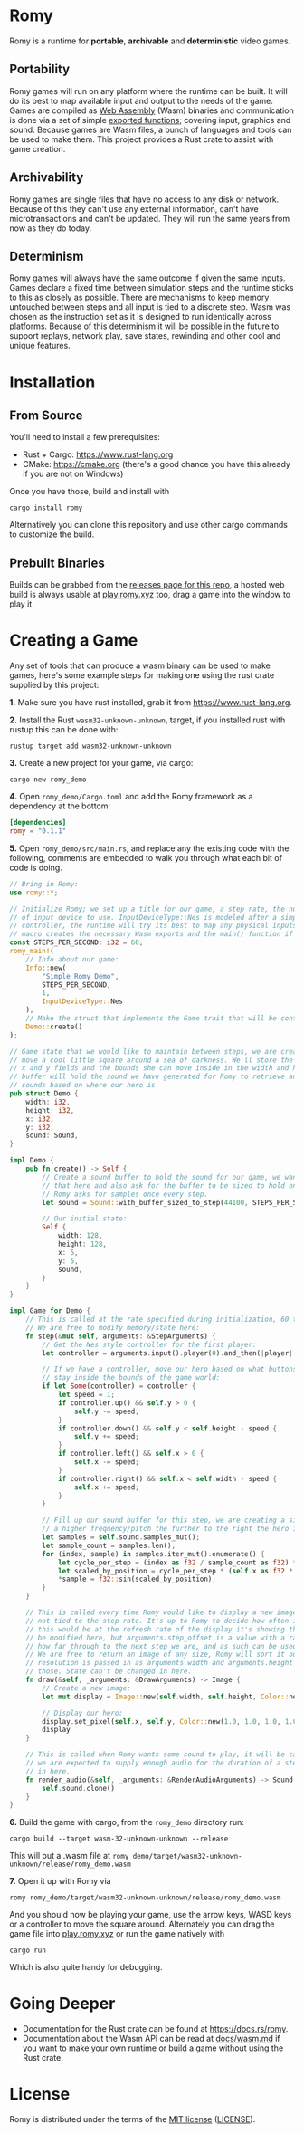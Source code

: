 # Romy 
Romy is a runtime for **portable**, **archivable** and **deterministic** video games. 

## Portability
Romy games will run on any platform where the runtime can be built. It will do its best to map available input and output to the needs of the game. Games are compiled as [Web Assembly](https://webassembly.org/) (Wasm) binaries and communication is done via a set of simple [exported functions](docs/wasm.md); covering input, graphics and sound. Because games are Wasm files, a bunch of languages and tools can be used to make them. This project provides a Rust crate to assist with game creation.

## Archivability 
Romy games are single files that have no access to any disk or network. Because of this they can't use any external information, can't have microtransactions and can't be updated. They will run the same years from now as they do today.

## Determinism
Romy games will always have the same outcome if given the same inputs. Games declare a fixed time between simulation steps and the runtime sticks to this as closely as possible. There are mechanisms to keep memory untouched between steps and all input is tied to a discrete step. Wasm was chosen as the instruction set as it is designed to run identically across platforms. Because of this determinism it will be possible in the future to support replays, network play, save states, rewinding and other cool and unique features.

# Installation
## From Source
You'll need to install a few prerequisites:
* Rust + Cargo: https://www.rust-lang.org
* CMake: https://cmake.org (there's a good chance you have this already if you are not on Windows)

Once you have those, build and install with

`cargo install romy`

Alternatively you can clone this repository and use other cargo commands to customize the build.

## Prebuilt Binaries
Builds can be grabbed from the [releases page for this repo](https://github.com/catt-io/romy/releases), a hosted web build is always usable at [play.romy.xyz](http://play.romy.xyz) too, drag a game into the window to play it. 

# Creating a Game
Any set of tools that can produce a wasm binary can be used to make games, here's some example steps for making one using the rust crate supplied by this project:

**1.** Make sure you have rust installed, grab it from https://www.rust-lang.org.

**2.** Install the Rust `wasm32-unknown-unknown`, target, if you installed rust with rustup this can be done with:

`rustup target add wasm32-unknown-unknown`

**3.** Create a new project for your game, via cargo:

`cargo new romy_demo`
    
**4.** Open `romy_demo/Cargo.toml` and add the Romy framework as a dependency at the bottom:

```toml
[dependencies]
romy = "0.1.1"
```

**5.** Open `romy_demo/src/main.rs`, and replace any the existing code with the following, comments are embedded to walk you through what each bit of code is doing.

```rust
// Bring in Romy:
use romy::*;

// Initialize Romy; we set up a title for our game, a step rate, the number of players and the type
// of input device to use. InputDeviceType::Nes is modeled after a simple 10 button Nintendo
// controller, the runtime will try its best to map any physical inputs to this. The romy_main
// macro creates the necessary Wasm exports and the main() function if building natively.
const STEPS_PER_SECOND: i32 = 60;
romy_main!(
    // Info about our game:
    Info::new(
        "Simple Romy Demo",
        STEPS_PER_SECOND,
        1,
        InputDeviceType::Nes
    ),
    // Make the struct that implements the Game trait that will be controlled by Romy
    Demo::create()
);

// Game state that we would like to maintain between steps, we are creating a game where you can
// move a cool little square around a sea of darkness. We'll store the position of our hero in the 
// x and y fields and the bounds she can move inside in the width and height fields. The sound
// buffer will hold the sound we have generated for Romy to retrieve and play, We'll generate 
// sounds based on where our hero is.
pub struct Demo {
    width: i32,
    height: i32,
    x: i32,
    y: i32,
    sound: Sound,
}

impl Demo {
    pub fn create() -> Self {
        // Create a sound buffer to hold the sound for our game, we want set the sample rate for
        // that here and also ask for the buffer to be sized to hold one step worth of samples.
        // Romy asks for samples once every step.
        let sound = Sound::with_buffer_sized_to_step(44100, STEPS_PER_SECOND);

        // Our initial state:
        Self {
            width: 128,
            height: 128,
            x: 5,
            y: 5,
            sound,
        }
    }
}

impl Game for Demo {
    // This is called at the rate specified during initialization, 60 times a second in our case.
    // We are free to modify memory/state here:
    fn step(&mut self, arguments: &StepArguments) {
        // Get the Nes style controller for the first player:
        let controller = arguments.input().player(0).and_then(|player| player.nes());

        // If we have a controller, move our hero based on what buttons are pressed, make sure they
        // stay inside the bounds of the game world:
        if let Some(controller) = controller {
            let speed = 1;
            if controller.up() && self.y > 0 {
                self.y -= speed;
            }
            if controller.down() && self.y < self.height - speed {
                self.y += speed;
            }
            if controller.left() && self.x > 0 {
                self.x -= speed;
            }
            if controller.right() && self.x < self.width - speed {
                self.x += speed;
            }
        }

        // Fill up our sound buffer for this step, we are creating a sine wave here with
        // a higher frequency/pitch the further to the right the hero is.
        let samples = self.sound.samples_mut();
        let sample_count = samples.len();
        for (index, sample) in samples.iter_mut().enumerate() {
            let cycle_per_step = (index as f32 / sample_count as f32) * std::f32::consts::PI * 2.0;
            let scaled_by_position = cycle_per_step * (self.x as f32 * 0.25).round();
            *sample = f32::sin(scaled_by_position);
        }
    }

    // This is called every time Romy would like to display a new image, the rate this is called is 
    // not tied to the step rate. It's up to Romy to decide how often it'd like new images, usually
    // this would be at the refresh rate of the display it's showing them on. Memory/state can't
    // be modified here, but arguments.step_offset is a value with a range of 0.0 - 1.0 indicating 
    // how far through to the next step we are, and as such can be used to create smooth animations.
    // We are free to return an image of any size, Romy will sort it out. The current display 
    // resolution is passed in as arguments.width and arguments.height if you would like to use
    // those. State can't be changed in here.
    fn draw(&self, _arguments: &DrawArguments) -> Image {
        // Create a new image:
        let mut display = Image::new(self.width, self.height, Color::new(0.2, 0.2, 0.2, 1.0));

        // Display our hero:
        display.set_pixel(self.x, self.y, Color::new(1.0, 1.0, 1.0, 1.0));
        display
    }

    // This is called when Romy wants some sound to play, it will be called at most once per step,
    // we are expected to supply enough audio for the duration of a step, state can't be changed 
    // in here.
    fn render_audio(&self, _arguments: &RenderAudioArguments) -> Sound {
        self.sound.clone()
    }
}
```

**6.** Build the game with cargo, from the `romy_demo` directory run:

`cargo build --target wasm-32-unknown-unknown --release`

This will put a .wasm file at `romy_demo/target/wasm32-unknown-unknown/release/romy_demo.wasm`

**7.** Open it up with Romy via

`romy romy_demo/target/wasm32-unknown-unknown/release/romy_demo.wasm`

And you should now be playing your game, use the arrow keys, WASD keys or a controller to move the square around. Alternately you can drag the game file into [play.romy.xyz](http://play.romy.xyz) or run the game natively with

`cargo run`

Which is also quite handy for debugging.

# Going Deeper

* Documentation for the Rust crate can be found at https://docs.rs/romy.
* Documentation about the Wasm API can be read at [docs/wasm.md](docs/wasm.md) if you want to make your own runtime or build a game without using the Rust crate.

# License

Romy is distributed under the terms of the [MIT license](https://opensource.org/licenses/MIT) ([LICENSE](LICENSE)).
